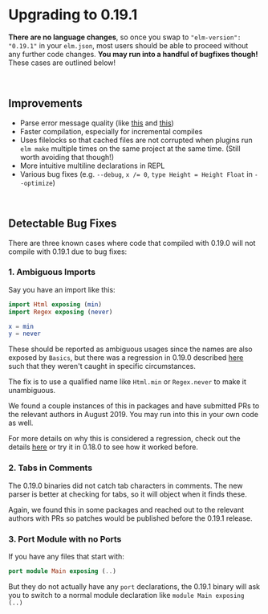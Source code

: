 # Upgrading to 0.19.1

**There are no language changes**, so once you swap to `"elm-version": "0.19.1"` in your `elm.json`, most users should be able to proceed without any further code changes. **You may run into a handful of bugfixes though!** These cases are outlined below!


<br>

## Improvements

- Parse error message quality (like [this](https://github.com/elm/error-message-catalog/issues/255) and [this](https://github.com/elm/error-message-catalog/issues/225))
- Faster compilation, especially for incremental compiles
- Uses filelocks so that cached files are not corrupted when plugins run `elm make` multiple times on the same project at the same time. (Still worth avoiding that though!)
- More intuitive multiline declarations in REPL
- Various bug fixes (e.g. `--debug`, `x /= 0`, `type Height = Height Float` in `--optimize`)


<br>

## Detectable Bug Fixes

There are three known cases where code that compiled with 0.19.0 will not compile with 0.19.1 due to bug fixes:


### 1. Ambiguous Imports

Say you have an import like this:

```elm
import Html exposing (min)
import Regex exposing (never)

x = min
y = never
```

These should be reported as ambiguous usages since the names are also exposed by `Basics`, but there was a regression in 0.19.0 described [here](https://github.com/elm/compiler/issues/1945) such that they weren't caught in specific circumstances.

The fix is to use a qualified name like `Html.min` or `Regex.never` to make it unambiguous.

We found a couple instances of this in packages and have submitted PRs to the relevant authors in August 2019. You may run into this in your own code as well.

For more details on why this is considered a regression, check out the details [here](https://github.com/elm/compiler/issues/1945#issuecomment-507871919) or try it in 0.18.0 to see how it worked before.


### 2. Tabs in Comments

The 0.19.0 binaries did not catch tab characters in comments. The new parser is better at checking for tabs, so it will object when it finds these.

Again, we found this in some packages and reached out to the relevant authors with PRs so patches would be published before the 0.19.1 release.


### 3. Port Module with no Ports

If you have any files that start with:

```elm
port module Main exposing (..)
```

But they do not actually have any `port` declarations, the 0.19.1 binary will ask you to switch to a normal module declaration like `module Main exposing (..)`
